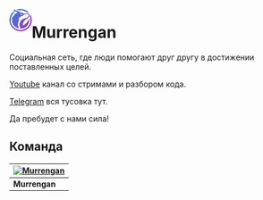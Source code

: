  
<span><img src="base/static/base/logo.png" alt="Murrengan logo" title="Murrengan" align="left" height="40" /></span>

Murrengan
======================


Социальная сеть, где люди помогают друг другу в достижении поставленных целей.

[Youtube](https://www.youtube.com/murrengan) канал со стримами и разбором кода.

[Telegram](https://t.me/MurrenganChat) вся тусовка тут.

Да пребудет с нами сила!


## Команда

[![Murrengan](https://avatars3.githubusercontent.com/u/40840064?s=460&v=4)](https://github.com/Murrengan)  |
---|
**Murrengan** |
